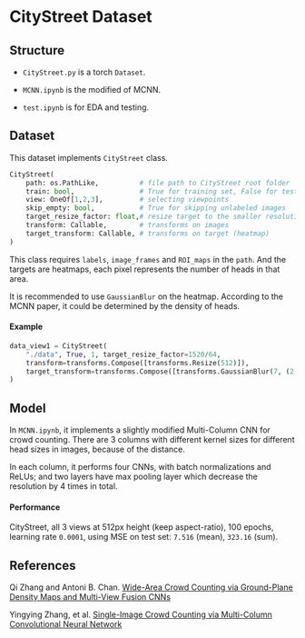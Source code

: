 # CityStreet Dataset

## Structure

- `CityStreet.py` is a torch `Dataset`.

- `MCNN.ipynb` is the modified of MCNN.

- `test.ipynb` is for EDA and testing.

## Dataset

This dataset implements `CityStreet` class.

```python
CityStreet(
    path: os.PathLike,          # file path to CityStreet root folder
    train: bool,                # True for training set, False for testing
    view: OneOf[1,2,3],         # selecting viewpoints
    skip_empty: bool,           # True for skipping unlabeled images
    target_resize_factor: float,# resize target to the smaller resolution, heatmap height->1520/x
    transform: Callable,        # transforms on images
    target_transform: Callable, # transforms on target (heatmap)
)
```

This class requires `labels`, `image_frames` and `ROI_maps` in the `path`.
And the targets are heatmaps, each pixel represents the number of heads
in that area.

It is recommended to use `GaussianBlur` on the heatmap.  According to the
MCNN paper, it could be determined by the density of heads.

#### Example

```python
data_view1 = CityStreet(
    "./data", True, 1, target_resize_factor=1520/64,
    transform=transforms.Compose([transforms.Resize(512)]),
    target_transform=transforms.Compose([transforms.GaussianBlur(7, (2, 2))])
)
```

## Model

In `MCNN.ipynb`, it implements a slightly modified Multi-Column CNN for
crowd counting.  There are 3 columns with different kernel sizes for
different head sizes in images, because of the distance.

In each column, it performs four CNNs, with batch normalizations and
ReLUs; and two layers have max pooling layer which decrease the
resolution by 4 times in total.

#### Performance

CityStreet, all 3 views at 512px height (keep aspect-ratio), 100 epochs,
learning rate `0.0001`, using MSE on test set: `7.516` (mean),
`323.16` (sum).

## References

Qi Zhang and Antoni B. Chan.
[Wide-Area Crowd Counting via Ground-Plane Density Maps and Multi-View Fusion CNNs](http://visal.cs.cityu.edu.hk/static/pubs/conf/cvpr19-wacc.pdf)

Yingying Zhang, et al.
[Single-Image Crowd Counting via Multi-Column Convolutional Neural Network](https://www.cv-foundation.org/openaccess/content_cvpr_2016/papers/Zhang_Single-Image_Crowd_Counting_CVPR_2016_paper.pdf)
